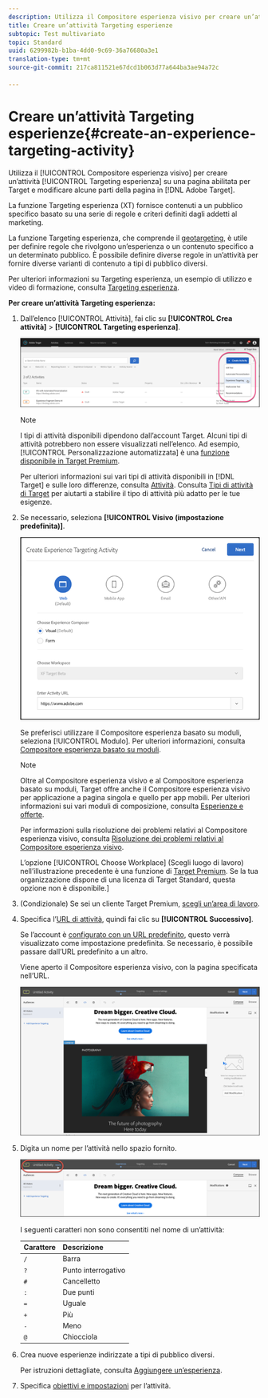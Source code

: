 ```yaml
---
description: Utilizza il Compositore esperienza visivo per creare un’attività Targeting esperienza su una pagina abilitata per Target e modificare alcune parti della pagina in Adobe Target.
title: Creare un’attività Targeting esperienze
subtopic: Test multivariato
topic: Standard
uuid: 6299982b-b1ba-4dd0-9c69-36a76680a3e1
translation-type: tm+mt
source-git-commit: 217ca811521e67dcd1b063d77a644ba3ae94a72c

---
```



# Creare un’attività Targeting esperienze{#create-an-experience-targeting-activity}

Utilizza il [!UICONTROL Compositore esperienza visivo] per creare un’attività [!UICONTROL Targeting esperienza] su una pagina abilitata per Target e modificare alcune parti della pagina in [!DNL Adobe Target].

La funzione Targeting esperienza (XT) fornisce contenuti a un pubblico specifico basato su una serie di regole e criteri definiti dagli addetti al marketing.

La funzione Targeting esperienza, che comprende il [geotargeting](/help/c-target/c-audiences/c-target-rules/geo.md), è utile per definire regole che rivolgono un’esperienza o un contenuto specifico a un determinato pubblico. È possibile definire diverse regole in un’attività per fornire diverse varianti di contenuto a tipi di pubblico diversi.

Per ulteriori informazioni su Targeting esperienza, un esempio di utilizzo e video di formazione, consulta [Targeting esperienza](/help/c-activities/t-experience-target/experience-target.md).

**Per creare un’attività Targeting esperienza:**

1. Dall’elenco [!UICONTROL Attività], fai clic su **[!UICONTROL Crea attività]** &gt; **[!UICONTROL Targeting esperienza]**.

   ![Crea attività &gt; Targeting esperienza](/help/c-activities/t-experience-target/t-xt-create/assets/xt_select-1.png)

   >[!NOTE]
   >
   >I tipi di attività disponibili dipendono dall’account Target. Alcuni tipi di attività potrebbero non essere visualizzati nell’elenco. Ad esempio, [!UICONTROL Personalizzazione automatizzata] è una [funzione disponibile in Target Premium](/help/c-intro/intro.md#premium).
   >
   >Per ulteriori informazioni sui vari tipi di attività disponibili in [!DNL Target] e sulle loro differenze, consulta [Attività](../../../c-activities/activities.md#concept_D317A95A1AB54674BA7AB65C7985BA03). Consulta [Tipi di attività di Target](/help/c-activities/target-activities-guide.md) per aiutarti a stabilire il tipo di attività più adatto per le tue esigenze.

1. Se necessario, seleziona **[!UICONTROL Visivo (impostazione predefinita)]**.

   ![Finestra di dialogo Crea attività di targeting esperienza](/help/c-activities/t-experience-target/t-xt-create/assets/form_url-new.png)

   Se preferisci utilizzare il Compositore esperienza basato su moduli, seleziona [!UICONTROL Modulo]. Per ulteriori informazioni, consulta [Compositore esperienza basato su moduli](/help/c-experiences/form-experience-composer.md).

   >[!NOTE]
   >
   >Oltre al Compositore esperienza visivo e al Compositore esperienza basato su moduli, Target offre anche il Compositore esperienza visivo per applicazione a pagina singola e quello per app mobili. Per ulteriori informazioni sui vari moduli di composizione, consulta [Esperienze e offerte](/help/c-experiences/experiences.md).
   >
   >Per informazioni sulla risoluzione dei problemi relativi al Compositore esperienza visivo, consulta [Risoluzione dei problemi relativi al Compositore esperienza visivo](/help/c-experiences/c-visual-experience-composer/r-troubleshoot-composer/troubleshoot-composer.md).
   >
   >L’opzione [!UICONTROL Choose Workplace] (Scegli luogo di lavoro) nell’illustrazione precedente è una funzione di [Target Premium](/help/c-intro/intro.md). Se la tua organizzazione dispone di una licenza di Target Standard, questa opzione non è disponibile.]

1. (Condizionale) Se sei un cliente Target Premium, [scegli un’area di lavoro](/help/administrating-target/c-user-management/property-channel/property-channel.md).

1. Specifica l’[URL di attività](../../../c-activities/t-experience-target/t-xt-create/xt-activity-url.md#concept_D28549AAA0A14E3BB5F05F32BE8ABC90), quindi fai clic su **[!UICONTROL Successivo]**.

   Se l’account è [configurato con un URL predefinito](/help/administrating-target/r-target-account-preferences/target-account-preferences.md), questo verrà visualizzato come impostazione predefinita. Se necessario, è possibile passare dall’URL predefinito a un altro.

   Viene aperto il Compositore esperienza visivo, con la pagina specificata nell’URL.

   ![Attività Targeting esperienza nel Compositore esperienza visivo](/help/c-activities/t-experience-target/t-xt-create/assets/xt-in-vec.png)

1. Digita un nome per l’attività nello spazio fornito.

   ![Campo Nome](/help/c-activities/t-experience-target/t-xt-create/assets/xt_name-new.png)

   I seguenti caratteri non sono consentiti nel nome di un’attività:

   | Carattere | Descrizione |
   |--- |--- |
   | `/` | Barra |
   | `?` | Punto interrogativo |
   | `#` | Cancelletto |
   | `:` | Due punti |
   | `=` | Uguale |
   | `+` | Più |
   | `-` | Meno |
   | `@` | Chiocciola |

1. Crea nuove esperienze indirizzate a tipi di pubblico diversi.

   Per istruzioni dettagliate, consulta [Aggiungere un’esperienza](/help/c-activities/t-experience-target/t-xt-create/xt-add-experience.md).

1. Specifica [obiettivi e impostazioni](../../../c-activities/t-experience-target/t-xt-create/xt-goals-and-settings.md#reference_B25389FD6F3A4989801E740364B089CC) per l’attività.